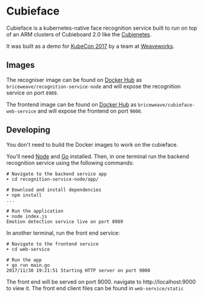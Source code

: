 # Cubieface

Cubieface is a kubernetes-native face recognition service built to run on top of an ARM clusters of Cubieboard 2.0 like the [Cubienetes](https://github.com/tomwilkie/cubienetes).

It was built as a demo for [KubeCon 2017](http://events.linuxfoundation.org/events/kubecon-and-cloudnativecon-north-america) by a team at [Weaveworks](https://github.com/weaveworks).

## Images

The recogniser image can be found on [Docker Hub](https://hub.docker.com/r/briceweave/recognition-service-node/) as `briceweave/recognition-service-node` and will expose the recognition service on port `8989`.

The frontend image can be found on [Docker Hub](https://hub.docker.com/r/briceweave/cubieface-web-service/) as `briceweave/cubieface-web-service` and will expose the frontend on port `9000`.

## Developing

You don't need to build the Docker images to work on the cubieface.

You'll need [Node](https://nodejs.org) and [Go](https://golang.org) installed. Then, in one terminal run the backend recognition service using the following commands:

```
# Navigate to the backend service app
➤ cd recognition-service-node/app/

# Download and install dependencies
➤ npm install
...

# Run the application
➤ node index.js
Emotion detection service live on port 8989
```

In another terminal, run the front end service:

```
# Navigate to the frontend service
➤ cd web-service

# Run the app
➤ go run main.go
2017/11/30 19:21:51 Starting HTTP server on port 9000
```

The front end will be served on port 9000. navigate to http://localhost:9000 to view it. The front end client files can be found in `web-service/static`

